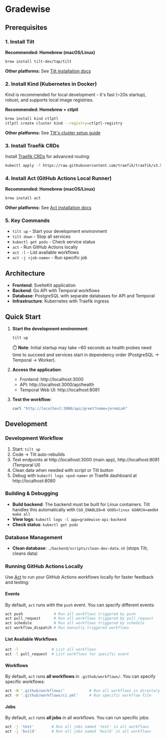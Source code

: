 # Gradewise

## Prerequisites

### 1. Install Tilt

**Recommended: Homebrew (macOS/Linux)**

```bash
brew install tilt-dev/tap/tilt
```

**Other platforms:** See [Tilt installation docs](https://docs.tilt.dev/install.html)

### 2. Install Kind (Kubernetes in Docker)

Kind is recommended for local development - it's fast (~20s startup), robust, and supports local image registries.

**Recommended: Homebrew + ctlptl**

```bash
brew install kind ctlptl
ctlptl create cluster kind --registry=ctlptl-registry
```

**Other platforms:** See [Tilt's cluster setup guide](https://docs.tilt.dev/choosing_clusters.html)

### 3. Install Traefik CRDs

Install [Traefik CRDs](https://doc.traefik.io/traefik/providers/kubernetes-crd/) for advanced routing:

```bash
kubectl apply -f https://raw.githubusercontent.com/traefik/traefik/v3.5/docs/content/reference/dynamic-configuration/kubernetes-crd-definition-v1.yml
```

### 4. Install Act (GitHub Actions Local Runner)

**Recommended: Homebrew (macOS/Linux)**

```bash
brew install act
```

**Other platforms:** See [Act installation docs](https://github.com/nektos/act#installation)

### 5. Key Commands

- `tilt up` - Start your development environment
- `tilt down` - Stop all services
- `kubectl get pods` - Check service status
- `act` - Run GitHub Actions locally
- `act -l` - List available workflows
- `act -j <job-name>` - Run specific job

## Architecture

- **Frontend**: SvelteKit application
- **Backend**: Go API with Temporal workflows
- **Database**: PostgreSQL with separate databases for API and Temporal
- **Infrastructure**: Kubernetes with Traefik ingress

## Quick Start

1. **Start the development environment**:

   ```bash
   tilt up
   ```

   ⏱️ **Note**: Initial startup may take ~60 seconds as health probes need time to succeed and services start in dependency order (PostgreSQL → Temporal → Worker).

2. **Access the application**:

   - Frontend: http://localhost:3000
   - API: http://localhost:3000/api/health
   - Temporal Web UI: http://localhost:8081

3. **Test the workflow**:
   ```bash
   curl "http://localhost:3000/api/greet?name=jeremiah"
   ```

## Development

### Development Workflow

1. Start: `tilt up`
2. Code → Tilt auto-rebuilds
3. Test endpoints at http://localhost:3000 (main app), http://localhost:8081 (Temporal UI)
4. Clean data when needed with script or Tilt button
5. Debug with `kubectl logs <pod-name>` or Traefik dashboard at http://localhost:8080

### Building & Debugging

- **Build backend**: The backend must be built for Linux containers. Tilt handles this automatically with `CGO_ENABLED=0 GOOS=linux GOARCH=amd64 make all`
- **View logs**: `kubectl logs -l app=gradewise-api-backend`
- **Check status**: `kubectl get pods`

### Database Management

- **Clean database**: `./backend/scripts/clean-dev-data.sh` (stops Tilt, cleans data)

### Running GitHub Actions Locally

Use [Act](https://github.com/nektos/act) to run your GitHub Actions workflows locally for faster feedback and testing:

#### Events

By default, `act` runs with the `push` event. You can specify different events:

```bash
act push              # Run all workflows triggered by push
act pull_request      # Run all workflows triggered by pull_request
act schedule          # Run all workflows triggered by schedule
act workflow_dispatch # Run manually triggered workflows
```

#### List Available Workflows

```bash
act -l               # List all workflows
act -l pull_request  # List workflows for specific event
```

#### Workflows

By default, `act` runs **all workflows** in `.github/workflows/`. You can specify specific workflows:

```bash
act -W '.github/workflows/'           # Run all workflows in directory
act -W '.github/workflows/ci.yml'     # Run specific workflow file
```

#### Jobs

By default, `act` runs **all jobs** in all workflows. You can run specific jobs:

```bash
act -j 'test'        # Run all jobs named 'test' in all workflows
act -j 'build'       # Run all jobs named 'build' in all workflows
```
